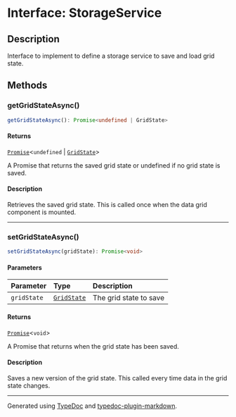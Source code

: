 # Interface: StorageService

## Description

Interface to implement to define a storage service to save and load grid state.

## Methods

### getGridStateAsync()

```ts
getGridStateAsync(): Promise<undefined | GridState>
```

#### Returns

[`Promise`]( https://developer.mozilla.org/docs/Web/JavaScript/Reference/Global_Objects/Promise )\<`undefined` \| [`GridState`](GridState.md)\>

A Promise that returns the saved grid state or undefined if no grid state is saved.

#### Description

Retrieves the saved grid state. This is called once when the data grid component is mounted.

***

### setGridStateAsync()

```ts
setGridStateAsync(gridState): Promise<void>
```

#### Parameters

| Parameter | Type | Description |
| :------ | :------ | :------ |
| `gridState` | [`GridState`](GridState.md) | The grid state to save |

#### Returns

[`Promise`]( https://developer.mozilla.org/docs/Web/JavaScript/Reference/Global_Objects/Promise )\<`void`\>

A Promise that returns when the grid state has been saved.

#### Description

Saves a new version of the grid state. This called every time data in the grid state changes.

***

Generated using [TypeDoc](https://typedoc.org) and [typedoc-plugin-markdown](https://typedoc-plugin-markdown.org).
